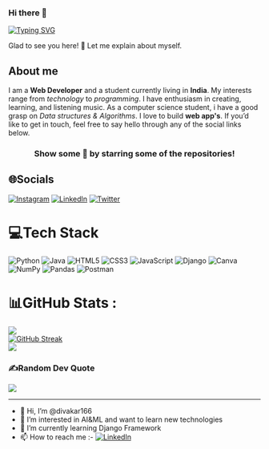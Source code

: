 ### Hi there 👋

<!--
**divakar166/divakar166** is a ✨ _special_ ✨ repository because its `README.md` (this file) appears on your GitHub profile.

Here are some ideas to get you started:

- 🔭 I’m currently working on ...
- 🌱 I’m currently learning ...
- 👯 I’m looking to collaborate on ...
- 🤔 I’m looking for help with ...
- 💬 Ask me about ...
- 📫 How to reach me: ...
- 😄 Pronouns: ...
- ⚡ Fun fact: ...
-->

[![Typing SVG](https://readme-typing-svg.herokuapp.com?font=Fira+Code&pause=1000&color=8627F7&width=435&lines=%F0%9F%91%8B+Hi+there%2C+I'm+Divakar!;A+web+developer+%F0%9F%92%BB;ML+Enthusiastic+%F0%9F%A4%96;and+a+Traveller+%F0%9F%9A%80)](https://git.io/typing-svg)

Glad to see you here!  🤩
Let me explain about myself.

## About me

I am a **Web Developer** and a student currently living in **India**. My interests range from *technology* to *programming*. I have enthusiasm in creating, learning, and listening music.
As a computer science student, i have a good grasp on *Data structures & Algorithms*. I love to build **web app's**. If you’d like to get in touch, feel free to say hello through any of the social links below.
<div align="center">

### Show some 💓 by starring some of the repositories!
</div>


## 🌐Socials
[![Instagram](https://img.shields.io/badge/Instagram-%23E4405F.svg?logo=Instagram&logoColor=white)](https://www.instagram.com/divakar_singh166/) [![LinkedIn](https://img.shields.io/badge/LinkedIn-%230077B5.svg?logo=linkedin&logoColor=white)](https://www.linkedin.com/in/divakar-singh/) [![Twitter](https://img.shields.io/badge/Twitter-%231DA1F2.svg?logo=Twitter&logoColor=white)](https://twitter.com/divakarsingh166) 

# 💻Tech Stack
![Python](https://img.shields.io/badge/python-3670A0?style=for-the-badge&logo=python&logoColor=ffdd54) ![Java](https://img.shields.io/badge/java-%23ED8B00.svg?style=for-the-badge&logo=java&logoColor=white) ![HTML5](https://img.shields.io/badge/html5-%23E34F26.svg?style=for-the-badge&logo=html5&logoColor=white) ![CSS3](https://img.shields.io/badge/css3-%231572B6.svg?style=for-the-badge&logo=css3&logoColor=white) ![JavaScript](https://img.shields.io/badge/logo-javascript-blue?logo=javascript) ![Django](https://img.shields.io/badge/django-%23092E20.svg?style=for-the-badge&logo=django&logoColor=white)  ![Canva](https://img.shields.io/badge/Canva-%2300C4CC.svg?style=for-the-badge&logo=Canva&logoColor=white) ![NumPy](https://img.shields.io/badge/numpy-%23013243.svg?style=for-the-badge&logo=numpy&logoColor=white) ![Pandas](https://img.shields.io/badge/pandas-%23150458.svg?style=for-the-badge&logo=pandas&logoColor=white) ![Postman](https://img.shields.io/badge/Postman-FF6C37?style=for-the-badge&logo=postman&logoColor=white) 
# 📊GitHub Stats :
![](https://github-readme-stats.vercel.app/api?username=divakar166&theme=ayu-mirage&hide_border=false&include_all_commits=false&count_private=false)<br/>
[![GitHub Streak](https://streak-stats.demolab.com/?user=divakar166)](https://git.io/streak-stats)<br/>
![](https://github-readme-stats.vercel.app/api/top-langs/?username=divakar166&theme=ayu-mirage&hide_border=false&include_all_commits=false&count_private=false&layout=compact)      



### ✍️Random Dev Quote
![](https://quotes-github-readme.vercel.app/api?type=horizontal&theme=light)


---

- 👋 Hi, I’m @divakar166
- 👀 I’m interested in AI&ML and want to learn new technologies
- 🌱 I’m currently learning Django Framework
- 📫 How to reach me :- [![LinkedIn](https://img.shields.io/badge/LinkedIn-%230077B5.svg?logo=linkedin&logoColor=white)](https://www.linkedin.com/in/divakar-singh/)

